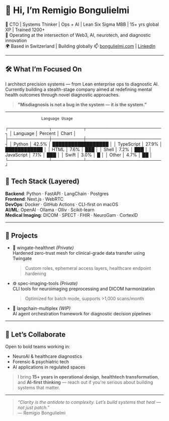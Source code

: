 # 👋 Hi, I’m Remigio Bongulielmi

🔧 CTO | Systems Thinker | Ops + AI | Lean Six Sigma MBB | 15+ yrs global XP | Trained 1200+                                                                       
🧠 Operating at the intersection of Web3, AI, neurotech, and diagnostic innovation  
🌍 Based in Switzerland | Building globally
📫 [bongulielmi.com](https://www.remigiobongulielmi.com) | [LinkedIn](https://www.linkedin.com/in/thesingularity/)

---

## 🛠️ What I’m Focused On

I architect precision systems — from Lean enterprise ops to diagnostic AI.  
Currently building a stealth-stage company aimed at redefining mental health outcomes through novel diagnostic approaches.

> **"Misdiagnosis is not a bug in the system — it *is* the system."**

---
                    Language Usage
┌─────────────┬──────────┬────────────────────────┐
│ Language    │ Percent  │ Chart                  │
├─────────────┼──────────┼────────────────────────┤
│ Python      │ 42.5%    │ ██████████████████     │
│ TypeScript  │ 27.9%    │ ████████████           │
│ HTML        │ 7.6%     │ ███                    │
│ Shell       │ 7.2%     │ ███                    │
│ JavaScript  │ 7.1%     │ ███                    │
│ Swift       │ 3.0%     │ █                      │
│ Other       │ 4.7%     │ ██                     │
└─────────────┴──────────┴────────────────────────┘

## 🧰 Tech Stack (Layered)

**Backend**: Python · FastAPI · LangChain · Postgres  
**Frontend**: Next.js · WebRTC  
**DevOps**: Docker · GitHub Actions · CLI-first on macOS  
**AI/ML**: OpenAI · Ollama · Olliv · Scikit-learn  
**Medical Imaging**: DICOM · SPECT · FHIR · NeuroGam · CortexID

---

## 📂 Projects

- 🔐 	wingate-healthnet *(Private)*  
  Hardened zero-trust mesh for clinical-grade data transfer using Twingate  
  > Custom roles, ephemeral access layers, healthcare endpoint hardening

- ⚙️ spec-imaging-tools *(Private)*  
  CLI tools for neuroimaging preprocessing and DICOM harmonization  
  > Optimized for batch mode, supports >1,000 scans/month

- 🧩 langchain-multiplex *(WIP)*  
  AI agent orchestration framework for diagnostic decision pipelines

---

## 🤝 Let’s Collaborate

Open to bold teams working in:

- NeuroAI & healthcare diagnostics  
- Forensic & psychiatric tech  
- AI applications in regulated spaces

> I bring **15+ years in operational design**, **healthtech transformation**, and **AI-first thinking** — reach out if you're serious about building systems that matter.

---

> *“Clarity is the antidote to complexity. Let’s build systems that heal — not just patch.”*  
> — Remigio Bongulielmi

<!--
**Bongulielmi/Bongulielmi** is a ✨ _special_ ✨ repository because its `README.md` (this file) appears on your GitHub profile.

Here are some ideas to get you started:

- 🔭 I’m currently working on ...
- 🌱 I’m currently learning ...
- 👯 I’m looking to collaborate on ...
- 🤔 I’m looking for help with ...
- 💬 Ask me about ...
- 📫 How to reach me: ...
- 😄 Pronouns: ...
- ⚡ Fun fact: ...
-->
